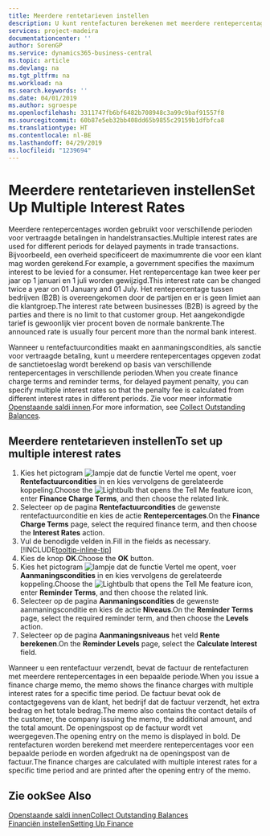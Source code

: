 ```yaml
---
title: Meerdere rentetarieven instellen
description: U kunt rentefacturen berekenen met meerdere rentepercentages voor een bepaalde periode. De renteberekening is voor alle financiële kosten soortgelijk, met alleen variatie alleen in het rentepercentage voor een specifieke periode.
services: project-madeira
documentationcenter: ''
author: SorenGP
ms.service: dynamics365-business-central
ms.topic: article
ms.devlang: na
ms.tgt_pltfrm: na
ms.workload: na
ms.search.keywords: ''
ms.date: 04/01/2019
ms.author: sgroespe
ms.openlocfilehash: 3311747fb6bf6482b708948c3a99c9baf91557f8
ms.sourcegitcommit: 60b87e5eb32bb408dd65b9855c29159b1dfbfca8
ms.translationtype: HT
ms.contentlocale: nl-BE
ms.lasthandoff: 04/29/2019
ms.locfileid: "1239694"
---
```

# <a name="set-up-multiple-interest-rates"></a><span data-ttu-id="46056-104">Meerdere rentetarieven instellen</span><span class="sxs-lookup"><span data-stu-id="46056-104">Set Up Multiple Interest Rates</span></span>
<span data-ttu-id="46056-105">Meerdere rentepercentages worden gebruikt voor verschillende perioden voor vertraagde betalingen in handelstransacties.</span><span class="sxs-lookup"><span data-stu-id="46056-105">Multiple interest rates are used for different periods for delayed payments in trade transactions.</span></span> <span data-ttu-id="46056-106">Bijvoorbeeld, een overheid specificeert de maximumrente die voor een klant mag worden gerekend.</span><span class="sxs-lookup"><span data-stu-id="46056-106">For example, a government specifies the maximum interest to be levied for a consumer.</span></span> <span data-ttu-id="46056-107">Het rentepercentage kan twee keer per jaar op 1 januari en 1 juli worden gewijzigd.</span><span class="sxs-lookup"><span data-stu-id="46056-107">This interest rate can be changed twice a year on 01 January and 01 July.</span></span> <span data-ttu-id="46056-108">Het rentepercentage tussen bedrijven (B2B) is overeengekomen door de partijen en er is geen limiet aan die klantgroep.</span><span class="sxs-lookup"><span data-stu-id="46056-108">The interest rate between businesses (B2B) is agreed by the parties and there is no limit to that customer group.</span></span> <span data-ttu-id="46056-109">Het aangekondigde tarief is gewoonlijk vier procent boven de normale bankrente.</span><span class="sxs-lookup"><span data-stu-id="46056-109">The announced rate is usually four percent more than the normal bank interest.</span></span>

<span data-ttu-id="46056-110">Wanneer u rentefactuurcondities maakt en aanmaningscondities, als sanctie voor vertraagde betaling, kunt u meerdere rentepercentages opgeven zodat de sanctietoeslag wordt berekend op basis van verschillende rentepercentages in verschillende perioden.</span><span class="sxs-lookup"><span data-stu-id="46056-110">When you create finance charge terms and reminder terms, for delayed payment penalty, you can specify multiple interest rates so that the penalty fee is calculated from different interest rates in different periods.</span></span> <span data-ttu-id="46056-111">Zie voor meer informatie [Openstaande saldi innen](receivables-collect-outstanding-balances.md).</span><span class="sxs-lookup"><span data-stu-id="46056-111">For more information, see [Collect Outstanding Balances](receivables-collect-outstanding-balances.md).</span></span>

## <a name="to-set-up-multiple-interest-rates"></a><span data-ttu-id="46056-112">Meerdere rentetarieven instellen</span><span class="sxs-lookup"><span data-stu-id="46056-112">To set up multiple interest rates</span></span>  
1.  <span data-ttu-id="46056-113">Kies het pictogram ![lampje dat de functie Vertel me opent](media/ui-search/search_small.png "Vertel me wat u wilt doen"), voer **Rentefactuurcondities** in en kies vervolgens de gerelateerde koppeling.</span><span class="sxs-lookup"><span data-stu-id="46056-113">Choose the ![Lightbulb that opens the Tell Me feature](media/ui-search/search_small.png "Tell me what you want to do") icon, enter **Finance Charge Terms**, and then choose the related link.</span></span>  
2.  <span data-ttu-id="46056-114">Selecteer op de pagina **Rentefactuurcondities** de gewenste rentefactuurconditie en kies de actie **Rentepercentages**.</span><span class="sxs-lookup"><span data-stu-id="46056-114">On the **Finance Charge Terms** page, select the required finance term, and then choose the **Interest Rates** action.</span></span>  
3.  <span data-ttu-id="46056-115">Vul de benodigde velden in.</span><span class="sxs-lookup"><span data-stu-id="46056-115">Fill in the fields as necessary.</span></span> [!INCLUDE[tooltip-inline-tip](includes/tooltip-inline-tip_md.md)]
4.  <span data-ttu-id="46056-116">Kies de knop **OK**.</span><span class="sxs-lookup"><span data-stu-id="46056-116">Choose the **OK** button.</span></span>  
5.  <span data-ttu-id="46056-117">Kies het pictogram ![lampje dat de functie Vertel me opent](media/ui-search/search_small.png "Vertel me wat u wilt doen"), voer **Aanmaningscondities** in en kies vervolgens de gerelateerde koppeling.</span><span class="sxs-lookup"><span data-stu-id="46056-117">Choose the ![Lightbulb that opens the Tell Me feature](media/ui-search/search_small.png "Tell me what you want to do") icon, enter **Reminder Terms**, and then choose the related link.</span></span>  
6.  <span data-ttu-id="46056-118">Selecteer op de pagina **Aanmaningscondities** de gewenste aanmaningsconditie en kies de actie **Niveaus**.</span><span class="sxs-lookup"><span data-stu-id="46056-118">On the **Reminder Terms** page, select the required reminder term, and then choose the **Levels** action.</span></span>  
7.  <span data-ttu-id="46056-119">Selecteer op de pagina **Aanmaningsniveaus** het veld **Rente berekenen**.</span><span class="sxs-lookup"><span data-stu-id="46056-119">On the **Reminder Levels** page, select the **Calculate Interest** field.</span></span>  

<span data-ttu-id="46056-120">Wanneer u een rentefactuur verzendt, bevat de factuur de rentefacturen met meerdere rentepercentages in een bepaalde periode.</span><span class="sxs-lookup"><span data-stu-id="46056-120">When you issue a finance charge memo, the memo shows the finance charges with multiple interest rates for a specific time period.</span></span> <span data-ttu-id="46056-121">De factuur bevat ook de contactgegevens van de klant, het bedrijf dat de factuur verzendt, het extra bedrag en het totale bedrag.</span><span class="sxs-lookup"><span data-stu-id="46056-121">The memo also contains the contact details of the customer, the company issuing the memo, the additional amount, and the total amount.</span></span> <span data-ttu-id="46056-122">De openingspost op de factuur wordt vet weergegeven.</span><span class="sxs-lookup"><span data-stu-id="46056-122">The opening entry on the memo is displayed in bold.</span></span> <span data-ttu-id="46056-123">De rentefacturen worden berekend met meerdere rentepercentages voor een bepaalde periode en worden afgedrukt na de openingspost van de factuur.</span><span class="sxs-lookup"><span data-stu-id="46056-123">The finance charges are calculated with multiple interest rates for a specific time period and are printed after the opening entry of the memo.</span></span>  

## <a name="see-also"></a><span data-ttu-id="46056-124">Zie ook</span><span class="sxs-lookup"><span data-stu-id="46056-124">See Also</span></span>  
[<span data-ttu-id="46056-125">Openstaande saldi innen</span><span class="sxs-lookup"><span data-stu-id="46056-125">Collect Outstanding Balances</span></span>](receivables-collect-outstanding-balances.md)  
[<span data-ttu-id="46056-126">Financiën instellen</span><span class="sxs-lookup"><span data-stu-id="46056-126">Setting Up Finance</span></span>](finance-setup-finance.md)
